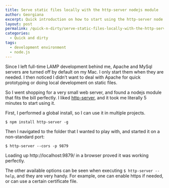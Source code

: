 ```yaml
---
title: Serve static files locally with the http-server nodejs module
author: Georgiana
excerpt: Quick introduction on how to start using the http-server node module to serve local static resources while developing locally.
layout: post
permalink: /quick-n-dirty/serve-static-files-locally-with-the-http-server-nodejs-module/
categories:
  - Quick and dirty
tags:
  - development environment
  - node.js
---
```

Since I left full-time LAMP development behind me, Apache and MySql servers are turned off by default on my Mac. I only start them when they are needed. I then noticed I didn&#8217;t want to deal with Apache for quick prototyping or doing local development on static files.

So I went shopping for a very small web server, and found a nodejs module that fits the bill perfectly. I liked [http-server][1], and it took me literally 5 minutes to start using it.

First, I performed a global install, so I can use it in multiple projects.

`$ npm install http-server -g`

Then I navigated to the folder that I wanted to play with, and started it on a non-standard port:

`$ http-server --cors -p 9879`

Loading up http://localhost:9879/ in a browser proved it was working perfectly.

The other available options can be seen when executing `$ http-server --help`, and they are very handy. For example, one can enable https if needed, or can use a certain certificate file.

 [1]: https://github.com/indexzero/http-server